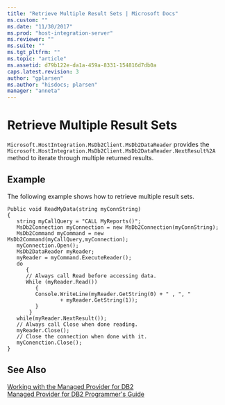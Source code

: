 ```yaml
---
title: "Retrieve Multiple Result Sets | Microsoft Docs"
ms.custom: ""
ms.date: "11/30/2017"
ms.prod: "host-integration-server"
ms.reviewer: ""
ms.suite: ""
ms.tgt_pltfrm: ""
ms.topic: "article"
ms.assetid: d79b122e-da1a-459a-8331-154816d7db0a
caps.latest.revision: 3
author: "gplarsen"
ms.author: "hisdocs; plarsen"
manager: "anneta"
---
```

# Retrieve Multiple Result Sets
`Microsoft.HostIntegration.MsDb2Client.MsDb2DataReader` provides the `Microsoft.HostIntegration.MsDb2Client.MsDb2DataReader.NextResult%2A` method to iterate through multiple returned results.  
  
## Example  
 The following example shows how to retrieve multiple result sets.  
  
```  
Public void ReadMyData(string myConnString)  
{  
   string myCallQuery = "CALL MyReports()";  
   MsDb2Connection myConnection = new MsDb2Connection(myConnString);  
   MsDb2Command myCommand = new MsDb2Command(myCallQuery,myConnection);  
   myConnection.Open();  
   MsDb2DataReader myReader;  
   myReader = myCommand.ExecuteReader();  
   do  
      {  
      // Always call Read before accessing data.  
      While (myReader.Read())  
         {  
         Console.WriteLine(myReader.GetString(0) + " , ", "   
                 + myReader.GetString(1));  
         }  
       }  
   while(myReader.NextResult());  
   // Always call Close when done reading.  
   myReader.Close();  
   // Close the connection when done with it.  
   myConenction.Close();  
}  
```  
  
## See Also  
 [Working with the Managed Provider for DB2](../core/working-with-the-managed-provider-for-db21.md)   
 [Managed Provider for DB2 Programmer's Guide](../core/managed-provider-for-db2-programmer-s-guide2.md)   